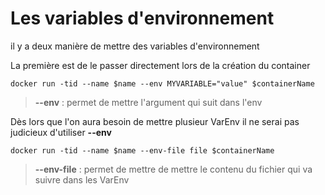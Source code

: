  # Les variables d'environnement

il y a deux manière de mettre des variables d'environnement

La première est de le passer directement lors de la création du container
```
docker run -tid --name $name --env MYVARIABLE="value" $containerName
```
>**--env** : permet de mettre l'argument qui suit dans l'env

Dès lors que l'on aura besoin de mettre plusieur VarEnv il ne serai pas judicieux d'utiliser **--env**

```
docker run -tid --name $name --env-file file $containerName
```

>**--env-file** : permet de mettre de mettre le contenu du fichier qui va suivre dans les VarEnv